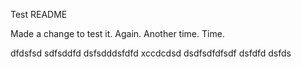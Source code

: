 Test README

Made a change to test it. Again. Another time. Time.

dfdsfsd sdfsddfd
dsfsdddsfdfd
xccdcdsd
dsdfsdfdfsdf
dsfdfd
dsfds
